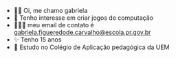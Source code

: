 - ✍🏻 Oi, me chamo gabriela
- 🌸 Tenho interesse em criar jogos de computação
- 🙋🏻‍♀️ meu email de contato é gabriela.figueredode.carvalho@escola.pr.gov.br
- ✨ Tenho 15 anos
- 📌 Estudo no Colégio de Aplicação pedagógica da UEM

<!---
gabrielafig5544/gabrielafig5544 is a ✨ special ✨ repository because its `README.md` (this file) appears on your GitHub profile.
You can click the Preview link to take a look at your changes.
--->
